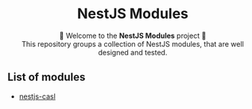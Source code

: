 <h1 align="center">
    NestJS Modules
</h1>
<p align="center">
    👋 Welcome to the <b>NestJS Modules</b> project 👋<br>
    This repository groups a collection of NestJS modules, that are well designed and tested.
</p>

## List of modules
* [nestjs-casl](/packages/nestjs-casl/)
